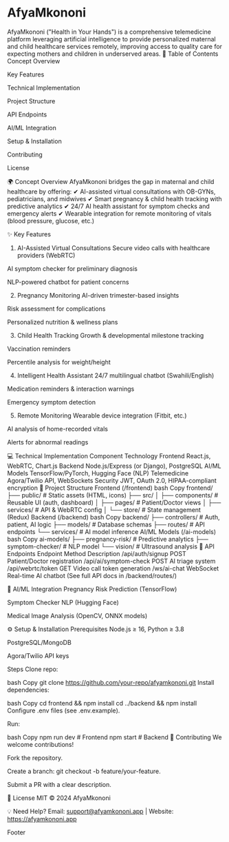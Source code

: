# AfyaMkononi
AfyaMkononi ("Health in Your Hands") is a comprehensive telemedicine platform leveraging artificial intelligence to provide personalized maternal and child healthcare services remotely, improving access to quality care for expecting mothers and children in underserved areas.
📌 Table of Contents
Concept Overview

Key Features

Technical Implementation

Project Structure

API Endpoints

AI/ML Integration

Setup & Installation

Contributing

License

🌍 Concept Overview
AfyaMkononi bridges the gap in maternal and child healthcare by offering:
✔ AI-assisted virtual consultations with OB-GYNs, pediatricians, and midwives
✔ Smart pregnancy & child health tracking with predictive analytics
✔ 24/7 AI health assistant for symptom checks and emergency alerts
✔ Wearable integration for remote monitoring of vitals (blood pressure, glucose, etc.)

✨ Key Features
1. AI-Assisted Virtual Consultations
Secure video calls with healthcare providers (WebRTC)

AI symptom checker for preliminary diagnosis

NLP-powered chatbot for patient concerns

2. Pregnancy Monitoring
AI-driven trimester-based insights

Risk assessment for complications

Personalized nutrition & wellness plans

3. Child Health Tracking
Growth & developmental milestone tracking

Vaccination reminders

Percentile analysis for weight/height

4. Intelligent Health Assistant
24/7 multilingual chatbot (Swahili/English)

Medication reminders & interaction warnings

Emergency symptom detection

5. Remote Monitoring
Wearable device integration (Fitbit, etc.)

AI analysis of home-recorded vitals

Alerts for abnormal readings

💻 Technical Implementation
Component	Technology
Frontend	React.js, WebRTC, Chart.js
Backend	Node.js/Express (or Django), PostgreSQL
AI/ML Models	TensorFlow/PyTorch, Hugging Face (NLP)
Telemedicine	Agora/Twilio API, WebSockets
Security	JWT, OAuth 2.0, HIPAA-compliant encryption
📂 Project Structure
Frontend (/frontend)
bash
Copy
frontend/
├── public/            # Static assets (HTML, icons)
├── src/
│   ├── components/    # Reusable UI (auth, dashboard)
│   ├── pages/         # Patient/Doctor views
│   ├── services/      # API & WebRTC config
│   └── store/         # State management (Redux)
Backend (/backend)
bash
Copy
backend/
├── controllers/       # Auth, patient, AI logic
├── models/            # Database schemas
├── routes/            # API endpoints
└── services/          # AI model inference
AI/ML Models (/ai-models)
bash
Copy
ai-models/
├── pregnancy-risk/    # Predictive analytics
├── symptom-checker/   # NLP model
└── vision/            # Ultrasound analysis
🔌 API Endpoints
Endpoint	Method	Description
/api/auth/signup	POST	Patient/Doctor registration
/api/ai/symptom-check	POST	AI triage system
/api/webrtc/token	GET	Video call token generation
/ws/ai-chat	WebSocket	Real-time AI chatbot
(See full API docs in /backend/routes/)

🤖 AI/ML Integration
Pregnancy Risk Prediction (TensorFlow)

Symptom Checker NLP (Hugging Face)

Medical Image Analysis (OpenCV, ONNX models)

⚙️ Setup & Installation
Prerequisites
Node.js ≥ 16, Python ≥ 3.8

PostgreSQL/MongoDB

Agora/Twilio API keys

Steps
Clone repo:

bash
Copy
git clone https://github.com/your-repo/afyamkononi.git
Install dependencies:

bash
Copy
cd frontend && npm install
cd ../backend && npm install
Configure .env files (see .env.example).

Run:

bash
Copy
npm run dev  # Frontend
npm start   # Backend
🤝 Contributing
We welcome contributions!

Fork the repository.

Create a branch: git checkout -b feature/your-feature.

Submit a PR with a clear description.

📜 License
MIT © 2024 AfyaMkononi

💡 Need Help?
Email: support@afyamkononi.app | Website: https://afyamkononi.app

Footer
